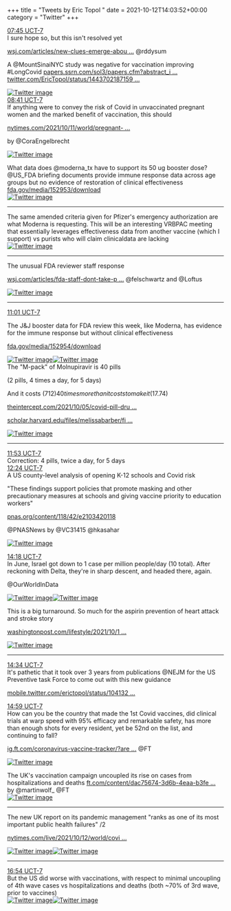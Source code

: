 +++
title = "Tweets by Eric Topol " 
date = 2021-10-12T14:03:52+00:00
category = "Twitter"
+++
<div class="tweet"> 
<div class="profile"> 
<a href="https://twitter.com/erictopol/status/1447936531835072535" target="_blank" rel="noreferer">07:45 UCT-7</a> 
</div> 
<div class="content"> 
I sure hope so, but this isn't resolved yet

<a href="https://www.wsj.com/articles/new-clues-emerge-about-whether-vaccines-can-help-fight-long-covid-11633957200?mod=searchresults_pos1&page=1" target="_blank" rel="noreferer">wsj.com/articles/new-clues-emerge-abou ...</a> 
 @rddysum 

A @MountSinaiNYC study was negative for vaccination improving #LongCovid <a href="https://papers.ssrn.com/sol3/papers.cfm?abstract_id=3936501" target="_blank" rel="noreferer">papers.ssrn.com/sol3/papers.cfm?abstract_i ...</a> 
  <a href="https://twitter.com/EricTopol/status/1443702187159285784" target="_blank" rel="noreferer">twitter.com/EricTopol/status/1443702187159 ...</a> 
</div> 
<a href="/twitter/erictopol/images/FBgZW0AWYAg8hAm.jpg"  ><img src="/twitter/erictopol/images/FBgZW0AWYAg8hAm.jpg" alt="Twitter image" ></img></a></div> 
<div class="tweet"> 
<div class="profile"> 
<a href="https://twitter.com/erictopol/status/1447950463265955845" target="_blank" rel="noreferer">08:41 UCT-7</a> 
</div> 
<div class="content"> 
If anything were to convey the risk of Covid in unvaccinated pregnant women and the marked benefit of vaccination, this should

<a href="https://www.nytimes.com/2021/10/11/world/pregnant-women-covid-vaccine.html?searchResultPosition=2" target="_blank" rel="noreferer">nytimes.com/2021/10/11/world/pregnant- ...</a> 


by @CoraEngelbrecht </div> 
<a href="/twitter/erictopol/images/FBgm4myVUAc6Sw_.jpg"  ><img src="/twitter/erictopol/images/FBgm4myVUAc6Sw_.jpg" alt="Twitter image" ></img></a></div> 
<div class="thread"> 
<div class="thread-content"> 
What data does @moderna_tx have to support its 50 ug booster dose? @US_FDA briefing documents provide immune response data across age groups but no evidence of restoration of clinical effectiveness <a href="https://www.fda.gov/media/152953/download" target="_blank" rel="noreferer">fda.gov/media/152953/download</a> 
 </div> 
<a href="/twitter/erictopol/images/FBgQhZOXoAMBLg0.png"  ><img src="/twitter/erictopol/images/FBgQhZOXoAMBLg0.png" alt="Twitter image" ></img></a><hr><div class="thread-content"> 
The same amended criteria given for Pfizer's emergency authorization are what Moderna is requesting. This will be an interesting VRBPAC meeting that essentially leverages effectiveness data from another vaccine (which I support) vs purists who will claim clinicaldata are lacking </div> 
<a href="/twitter/erictopol/images/FBgSAU9WYAIu6cU.png"  ><img src="/twitter/erictopol/images/FBgSAU9WYAIu6cU.png" alt="Twitter image" ></img></a><hr><div class="thread-content"> 
The unusual FDA reviewer staff response

<a href="https://www.wsj.com/articles/fda-staff-dont-take-position-on-moderna-covid-19-booster-11634054284?mod=djemalertNEWS" target="_blank" rel="noreferer">wsj.com/articles/fda-staff-dont-take-p ...</a> 
 @felschwartz and @Loftus </div> 
<a href="/twitter/erictopol/images/FBgyTgtUUAckbZI.jpg"  ><img src="/twitter/erictopol/images/FBgyTgtUUAckbZI.jpg" alt="Twitter image" ></img></a><hr><div class="profile"> 
<a href="https://twitter.com/erictopol/status/1447985846137745410" target="_blank" rel="noreferer">11:01 UCT-7</a> 
</div> 
<div class="content"> 
The J&amp;J booster data for FDA review this week, like Moderna, has evidence for the immune response but without clinical effectiveness

<a href="https://www.fda.gov/media/152954/download" target="_blank" rel="noreferer">fda.gov/media/152954/download</a> 
 </div> 
<a href="/twitter/erictopol/images/FBhHaQSVQAMqfNd.jpg"  ><img src="/twitter/erictopol/images/FBhHaQSVQAMqfNd.jpg" alt="Twitter image" ></img></a><a href="/twitter/erictopol/images/FBhHcNMVUAE9smZ.jpg"  ><img src="/twitter/erictopol/images/FBhHcNMVUAE9smZ.jpg" alt="Twitter image" ></img></a></div> 
<div class="thread"> 
<div class="thread-content"> 
The "M-pack" of Molnupiravir is 40 pills 

(2 pills, 4 times a day, for 5 days)

And it costs ($712) 40 times more than it costs to make it ($17.74)

<a href="https://theintercept.com/2021/10/05/covid-pill-drug-pricing-merck-ridgeback/" target="_blank" rel="noreferer">theintercept.com/2021/10/05/covid-pill-dru ...</a> 


<a href="https://scholar.harvard.edu/files/melissabarber/files/estimated_cost-based_generic_prices_for_molnupiravir_for_the_treatment_of_covid-19_infection.pdf" target="_blank" rel="noreferer">scholar.harvard.edu/files/melissabarber/fi ...</a> 
 </div> 
<a href="/twitter/erictopol/images/FBhP-MoUcAIpeVv.png"  ><img src="/twitter/erictopol/images/FBhP-MoUcAIpeVv.png" alt="Twitter image" ></img></a><hr><div class="profile"> 
<a href="https://twitter.com/erictopol/status/1447998758961168387" target="_blank" rel="noreferer">11:53 UCT-7</a> 
</div> 
<div class="content"> 
Correction: 4 pills, twice a day, for 5 days</div> 
</div> 
<div class="tweet"> 
<div class="profile"> 
<a href="https://twitter.com/erictopol/status/1448006700665999364" target="_blank" rel="noreferer">12:24 UCT-7</a> 
</div> 
<div class="content"> 
A US county-level analysis of opening K-12 schools and Covid risk

"These findings support policies that promote masking and other precautionary measures at schools and giving vaccine priority to education workers"

<a href="https://www.pnas.org/content/118/42/e2103420118" target="_blank" rel="noreferer">pnas.org/content/118/42/e2103420118</a> 


@PNASNews by @VC31415 @hkasahar </div> 
<a href="/twitter/erictopol/images/FBhZGSmUcAAVpau.jpg"  ><img src="/twitter/erictopol/images/FBhZGSmUcAAVpau.jpg" alt="Twitter image" ></img></a></div> 
<div class="tweet"> 
<div class="profile"> 
<a href="https://twitter.com/erictopol/status/1448035440162840577" target="_blank" rel="noreferer">14:18 UCT-7</a> 
</div> 
<div class="content"> 
In June, Israel got down to 1 case per million people/day (10 total). After reckoning with Delta, they're in sharp descent, and headed there, again.

@OurWorldInData </div> 
<a href="/twitter/erictopol/images/FBh0J9YUYAAal9L.jpg"  ><img src="/twitter/erictopol/images/FBh0J9YUYAAal9L.jpg" alt="Twitter image" ></img></a><a href="/twitter/erictopol/images/FBh0S29VQAM8CYE.jpg"  ><img src="/twitter/erictopol/images/FBh0S29VQAM8CYE.jpg" alt="Twitter image" ></img></a></div> 
<div class="thread"> 
<div class="thread-content"> 
This is a big turnaround. So much for the aspirin prevention of heart attack and stroke story

<a href="https://www.washingtonpost.com/lifestyle/2021/10/12/low-dose-aspirin-heart-attack-stroke/" target="_blank" rel="noreferer">washingtonpost.com/lifestyle/2021/10/1 ...</a> 
 </div> 
<a href="/twitter/erictopol/images/FBgou9BUYAEhc7c.jpg"  ><img src="/twitter/erictopol/images/FBgou9BUYAEhc7c.jpg" alt="Twitter image" ></img></a><hr><div class="profile"> 
<a href="https://twitter.com/erictopol/status/1448039393541853184" target="_blank" rel="noreferer">14:34 UCT-7</a> 
</div> 
<div class="content"> 
It's pathetic that it took over 3 years from publications @NEJM for the US Preventive task Force to come out with this new guidance

<a href="https://mobile.twitter.com/erictopol/status/1041329892942462976?lang=ca" target="_blank" rel="noreferer">mobile.twitter.com/erictopol/status/104132 ...</a> 
</div> 
</div> 
<div class="tweet"> 
<div class="profile"> 
<a href="https://twitter.com/erictopol/status/1448045599450796034" target="_blank" rel="noreferer">14:59 UCT-7</a> 
</div> 
<div class="content"> 
How can you be the country that made the 1st Covid vaccines, did clinical trials at warp speed with 95% efficacy and remarkable safety, has more than enough shots for every resident, yet be 52nd on the list, and continuing to fall? 

<a href="https://ig.ft.com/coronavirus-vaccine-tracker/?areas=gbr&areas=isr&areas=usa&areas=eue&areas=can&areas=chn&areas=ind&cumulative=1&doses=total&populationAdjusted=1" target="_blank" rel="noreferer">ig.ft.com/coronavirus-vaccine-tracker/?are ...</a> 
 @FT </div> 
<a href="/twitter/erictopol/images/FBh7gqdVEAA6cgd.jpg"  ><img src="/twitter/erictopol/images/FBh7gqdVEAA6cgd.jpg" alt="Twitter image" ></img></a></div> 
<div class="thread"> 
<div class="thread-content"> 
The UK's vaccination campaign uncoupled its rise on cases from hospitalizations and deaths <a href="https://www.ft.com/content/dac75674-3d6b-4eaa-b3fe-51af3b7b0f40" target="_blank" rel="noreferer">ft.com/content/dac75674-3d6b-4eaa-b3fe ...</a> 
 by @martinwolf_ @FT </div> 
<a href="/twitter/erictopol/images/FBiWIbUXoAgUPHL.jpg"  ><img src="/twitter/erictopol/images/FBiWIbUXoAgUPHL.jpg" alt="Twitter image" ></img></a><hr><div class="thread-content"> 
The new UK report on its pandemic management "ranks as one of its most important public health failures" /2

<a href="https://www.nytimes.com/live/2021/10/12/world/covid-delta-variant-vaccines?type=styln-live-updates&label=coronavirus%20updates&index=0#britain-covid-response" target="_blank" rel="noreferer">nytimes.com/live/2021/10/12/world/covi ...</a> 
 </div> 
<a href="/twitter/erictopol/images/FBiWbAZX0AMb19D.jpg"  ><img src="/twitter/erictopol/images/FBiWbAZX0AMb19D.jpg" alt="Twitter image" ></img></a><a href="/twitter/erictopol/images/FBiWkaDWQAMZi-p.jpg"  ><img src="/twitter/erictopol/images/FBiWkaDWQAMZi-p.jpg" alt="Twitter image" ></img></a><hr><div class="profile"> 
<a href="https://twitter.com/erictopol/status/1448074585207971852" target="_blank" rel="noreferer">16:54 UCT-7</a> 
</div> 
<div class="content"> 
But the US did worse with vaccinations, with respect to minimal uncoupling of 4th wave cases vs hospitalizations and deaths (both ~70% of 3rd wave, prior to vaccines) </div> 
<a href="/twitter/erictopol/images/FBiXUxjWUAM7NI3.jpg"  ><img src="/twitter/erictopol/images/FBiXUxjWUAM7NI3.jpg" alt="Twitter image" ></img></a><a href="/twitter/erictopol/images/FBiXXDQXsAMN2-w.jpg"  ><img src="/twitter/erictopol/images/FBiXXDQXsAMN2-w.jpg" alt="Twitter image" ></img></a></div> 


